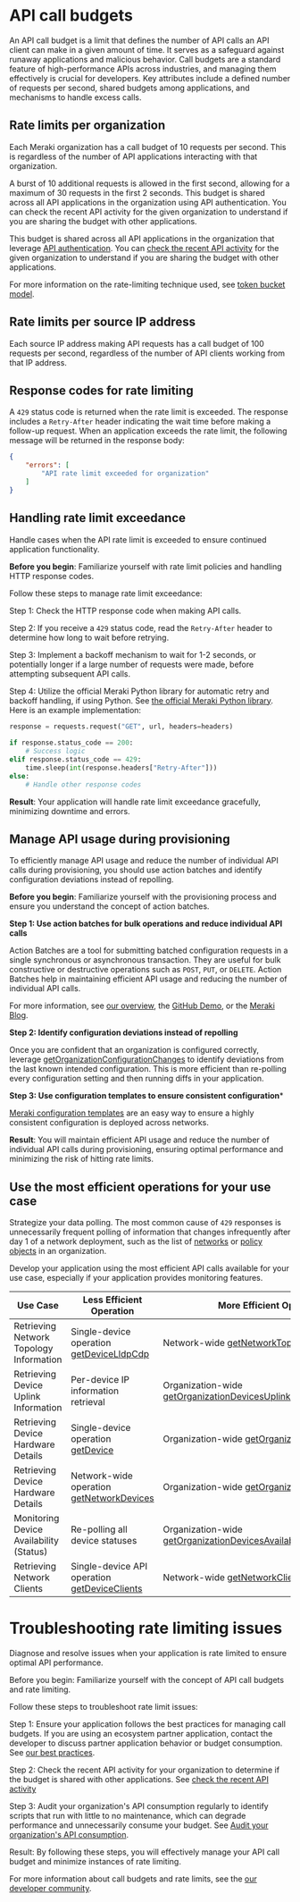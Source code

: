 # API call budgets
An API call budget is a limit that defines the number of API calls an API client can make in a given amount of time. It serves as a safeguard against runaway applications and malicious behavior. Call budgets are a standard feature of high-performance APIs across industries, and managing them effectively is crucial for developers. Key attributes include a defined number of requests per second, shared budgets among applications, and mechanisms to handle excess calls.

## Rate limits per organization
Each Meraki organization has a call budget of 10 requests per second. This is regardless of the number of API applications interacting with that organization.

A burst of 10 additional requests is allowed in the first second, allowing for a maximum of 30 requests in the first 2 seconds. This budget is shared across all API applications in the organization using API authentication. You can check the recent API activity for the given organization to understand if you are sharing the budget with other applications.

This budget is shared across all API applications in the organization that leverage [API authentication](https://developer.cisco.com/meraki/api-v1/authorization/). You can [check the recent API activity](https://developer.cisco.com/meraki/api-v1/get-organization-api-requests-overview-response-codes-by-interval/) for the given organization to understand if you are sharing the budget with other applications.

For more information on the rate-limiting technique used, see [token bucket model](https://en.wikipedia.org/wiki/Token_bucket).

## Rate limits per source IP address
Each source IP address making API requests has a call budget of 100 requests per second, regardless of the number of API clients working from that IP address.


## Response codes for rate limiting
A `429` status code is returned when the rate limit is exceeded. The response includes a `Retry-After` header indicating the wait time before making a follow-up request. When an application exceeds the rate limit, the following message will be returned in the response body:

```JSON
{
    "errors": [
        "API rate limit exceeded for organization"
    ]
}
```


## Handling rate limit exceedance
Handle cases when the API rate limit is exceeded to ensure continued application functionality.

**Before you begin**: Familiarize yourself with rate limit policies and handling HTTP response codes.

Follow these steps to manage rate limit exceedance:

Step 1: Check the HTTP response code when making API calls.

Step 2: If you receive a `429` status code, read the `Retry-After` header to determine how long to wait before retrying.

Step 3: Implement a backoff mechanism to wait for 1-2 seconds, or potentially longer if a large number of requests were made, before attempting subsequent API calls.

Step 4: Utilize the official Meraki Python library for automatic retry and backoff handling, if using Python. See [the official Meraki Python library](https://github.com/meraki/dashboard-api-python). Here is an example implementation:


```Python
response = requests.request("GET", url, headers=headers)
​
if response.status_code == 200:
    # Success logic
elif response.status_code == 429:
    time.sleep(int(response.headers["Retry-After"]))
else:
    # Handle other response codes
```

**Result**: Your application will handle rate limit exceedance gracefully, minimizing downtime and errors.

## Manage API usage during provisioning
To efficiently manage API usage and reduce the number of individual API calls during provisioning, you should use action batches and identify configuration deviations instead of repolling.

**Before you begin**: Familiarize yourself with the provisioning process and ensure you understand the concept of action batches.

**Step 1: Use action batches for bulk operations and reduce individual API calls**

Action Batches are a tool for submitting batched configuration requests in a single synchronous or asynchronous transaction. They are useful for bulk constructive or destructive operations such as `POST`, `PUT`, or `DELETE`. Action Batches help in maintaining efficient API usage and reducing the number of individual API calls.

For more information, see [our overview](https://developer.cisco.com/meraki/api-v1/action-batches-overview/#action-batches), the [GitHub Demo](https://developer.cisco.com/codeexchange/github/repo/shiyuechengineer/action-batches/), or the [Meraki Blog](https://meraki.cisco.com/blog/2019/06/action-batches-a-recipe-for-success/).

**Step 2: Identify configuration deviations instead of repolling**

Once you are confident that an organization is configured correctly, leverage [getOrganizationConfigurationChanges](https://developer.cisco.com/meraki/api-v1/get-organization-configuration-changes/) to identify deviations from the last known intended configuration. This is more efficient than re-polling every configuration setting and then running diffs in your application.

**Step 3: Use configuration templates to ensure consistent configuration***

[Meraki configuration templates](https://documentation.meraki.com/General_Administration/Templates_and_Config_Sync/Managing_Multiple_Networks_with_Configuration_Templates) are an easy way to ensure a highly consistent configuration is deployed across networks. 

**Result**: You will maintain efficient API usage and reduce the number of individual API calls during provisioning, ensuring optimal performance and minimizing the risk of hitting rate limits.


## Use the most efficient operations for your use case

Strategize your data polling. The most common cause of `429` responses is unnecessarily frequent polling of information that changes infrequently after day 1 of a network deployment, such as the list of [networks](https://developer.cisco.com/meraki/api-v1/get-organization-networks/) or [policy objects](https://developer.cisco.com/meraki/api-v1/get-organization-policy-objects/) in an organization.

Develop your application using the most efficient API calls available for your use case, especially if your application provides monitoring features.


| **Use Case**                                  | **Less Efficient Operation**                                                                 | **More Efficient Operation**                                                                                             |
|--------------------------------------------|----------------------------------------------------------------------------------------------|--------------------------------------------------------------------------------------------------------------------------|
| Retrieving Network Topology Information    | Single-device operation [getDeviceLldpCdp](https://developer.cisco.com/meraki/api-v1/get-device-lldp-cdp/)  | Network-wide [getNetworkTopologyLinkLayer](https://developer.cisco.com/meraki/api-v1/get-network-topology-link-layer/)    |
| Retrieving Device Uplink Information       | Per-device IP information retrieval                                                           | Organization-wide [getOrganizationDevicesUplinksAddressesByDevice](https://developer.cisco.com/meraki/api-v1/get-organization-devices-uplinks-addresses-by-device/) |
| Retrieving Device Hardware Details         | Single-device operation [getDevice](https://developer.cisco.com/meraki/api-v1/get-device/)   | Organization-wide [getOrganizationDevices](https://developer.cisco.com/meraki/api-v1/get-organization-devices/)           |
| Retrieving Device Hardware Details         | Network-wide operation [getNetworkDevices](https://developer.cisco.com/meraki/api-v1/get-network-devices/) | Organization-wide [getOrganizationDevices](https://developer.cisco.com/meraki/api-v1/get-organization-devices/)           |
| Monitoring Device Availability (Status)    | Re-polling all device statuses                                                               | Organization-wide [getOrganizationDevicesAvailabilitiesChangeHistory](https://developer.cisco.com/meraki/api-v1/get-organization-devices-availabilities-change-history/) |
| Retrieving Network Clients                 | Single-device API operation [getDeviceClients](https://developer.cisco.com/meraki/api-v1/get-device-clients/) | Network-wide [getNetworkClients](https://developer.cisco.com/meraki/api-v1/get-network-clients/)                          |




# Troubleshooting rate limiting issues
Diagnose and resolve issues when your application is rate limited to ensure optimal API performance.

Before you begin: Familiarize yourself with the concept of API call budgets and rate limiting.

Follow these steps to troubleshoot rate limit issues:

Step 1: Ensure your application follows the best practices for managing call budgets. If you are using an ecosystem partner application, contact the developer to discuss partner application behavior or budget consumption. See [our best practices](https://developer.cisco.com/meraki/api-v1/rate-limit/#best-practices-and-tips-for-managing-call-budgets).

Step 2: Check the recent API activity for your organization to determine if the budget is shared with other applications. See [check the recent API activity](https://developer.cisco.com/meraki/api-v1/get-organization-api-requests-overview-response-codes-by-interval/)

Step 3: Audit your organization's API consumption regularly to identify scripts that run with little to no maintenance, which can degrade performance and unnecessarily consume your budget. See [Audit your organization's API consumption](https://developer.cisco.com/meraki/api-v1/search/api%20requests/).

Result: By following these steps, you will effectively manage your API call budget and minimize instances of rate limiting.

For more information about call budgets and rate limits, see the [our developer community](https://community.meraki.com/t5/Developers-APIs/bd-p/api).

